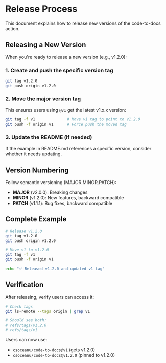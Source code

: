 # Release Process

This document explains how to release new versions of the code-to-docs action.

## Releasing a New Version

When you're ready to release a new version (e.g., v1.2.0):

### 1. Create and push the specific version tag

```bash
git tag v1.2.0
git push origin v1.2.0
```

### 2. Move the major version tag

This ensures users using `@v1` get the latest v1.x.x version:

```bash
git tag -f v1              # Move v1 tag to point to v1.2.0
git push -f origin v1      # Force push the moved tag
```

### 3. Update the README (if needed)

If the example in README.md references a specific version, consider whether it needs updating.

## Version Numbering

Follow semantic versioning (MAJOR.MINOR.PATCH):

- **MAJOR** (v2.0.0): Breaking changes
- **MINOR** (v1.2.0): New features, backward compatible
- **PATCH** (v1.1.1): Bug fixes, backward compatible

## Complete Example

```bash
# Release v1.2.0
git tag v1.2.0
git push origin v1.2.0

# Move v1 to v1.2.0
git tag -f v1
git push -f origin v1

echo "✅ Released v1.2.0 and updated v1 tag"
```

## Verification

After releasing, verify users can access it:

```bash
# Check tags
git ls-remote --tags origin | grep v1

# Should see both:
# refs/tags/v1.2.0
# refs/tags/v1
```

Users can now use:
- `csoceanu/code-to-docs@v1` (gets v1.2.0)
- `csoceanu/code-to-docs@v1.2.0` (pinned to v1.2.0)

